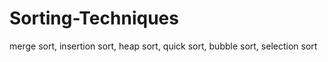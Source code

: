 # Sorting-Techniques
merge sort, insertion sort, heap sort, quick sort, bubble sort, selection sort
